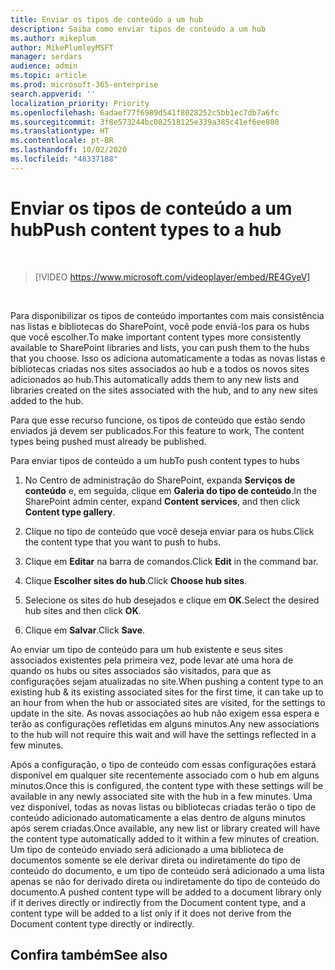 ```yaml
---
title: Enviar os tipos de conteúdo a um hub
description: Saiba como enviar tipos de conteúdo a um hub
ms.author: mikeplum
author: MikePlumleyMSFT
manager: serdars
audience: admin
ms.topic: article
ms.prod: microsoft-365-enterprise
search.appverid: ''
localization_priority: Priority
ms.openlocfilehash: 6adaef77f6989d541f8028252c5bb1ec7db7a6fc
ms.sourcegitcommit: 3f8e573244bc082518125e339a385c41ef6ee800
ms.translationtype: HT
ms.contentlocale: pt-BR
ms.lasthandoff: 10/02/2020
ms.locfileid: "48337188"
---
```

# <a name="push-content-types-to-a-hub"></a><span data-ttu-id="5bd81-103">Enviar os tipos de conteúdo a um hub</span><span class="sxs-lookup"><span data-stu-id="5bd81-103">Push content types to a hub</span></span>

</br>

> [!VIDEO https://www.microsoft.com/videoplayer/embed/RE4GyeV]  

</br>


<span data-ttu-id="5bd81-104">Para disponibilizar os tipos de conteúdo importantes com mais consistência nas listas e bibliotecas do SharePoint, você pode enviá-los para os hubs que você escolher.</span><span class="sxs-lookup"><span data-stu-id="5bd81-104">To make important content types more consistently available to SharePoint libraries and lists, you can push them to the hubs that you choose.</span></span> <span data-ttu-id="5bd81-105">Isso os adiciona automaticamente a todas as novas listas e bibliotecas criadas nos sites associados ao hub e a todos os novos sites adicionados ao hub.</span><span class="sxs-lookup"><span data-stu-id="5bd81-105">This automatically adds them to any new lists and libraries created on the sites associated with the hub, and to any new sites added to the hub.</span></span>

<span data-ttu-id="5bd81-106">Para que esse recurso funcione, os tipos de conteúdo que estão sendo enviados já devem ser publicados.</span><span class="sxs-lookup"><span data-stu-id="5bd81-106">For this feature to work, The content types being pushed must already be published.</span></span>

<span data-ttu-id="5bd81-107">Para enviar tipos de conteúdo a um hub</span><span class="sxs-lookup"><span data-stu-id="5bd81-107">To push content types to hubs</span></span>

1. <span data-ttu-id="5bd81-108">No Centro de administração do SharePoint, expanda **Serviços de conteúdo** e, em seguida, clique em **Galeria do tipo de conteúdo**.</span><span class="sxs-lookup"><span data-stu-id="5bd81-108">In the SharePoint admin center, expand **Content services**, and then click **Content type gallery**.</span></span>

2. <span data-ttu-id="5bd81-109">Clique no tipo de conteúdo que você deseja enviar para os hubs.</span><span class="sxs-lookup"><span data-stu-id="5bd81-109">Click the content type that you want to push to hubs.</span></span>

3. <span data-ttu-id="5bd81-110">Clique em **Editar** na barra de comandos.</span><span class="sxs-lookup"><span data-stu-id="5bd81-110">Click **Edit** in the command bar.</span></span>
 
4. <span data-ttu-id="5bd81-111">Clique **Escolher sites do hub**.</span><span class="sxs-lookup"><span data-stu-id="5bd81-111">Click **Choose hub sites**.</span></span>
 
5. <span data-ttu-id="5bd81-112">Selecione os sites do hub desejados e clique em **OK**.</span><span class="sxs-lookup"><span data-stu-id="5bd81-112">Select the desired hub sites and then click **OK**.</span></span>
 
6. <span data-ttu-id="5bd81-113">Clique em **Salvar**.</span><span class="sxs-lookup"><span data-stu-id="5bd81-113">Click **Save**.</span></span>

<span data-ttu-id="5bd81-114">Ao enviar um tipo de conteúdo para um hub existente e seus sites associados existentes pela primeira vez, pode levar até uma hora de quando os hubs ou sites associados são visitados, para que as configurações sejam atualizadas no site.</span><span class="sxs-lookup"><span data-stu-id="5bd81-114">When pushing a content type to an existing hub & its existing associated sites for the first time, it can take up to an hour from when the hub or associated sites are visited, for the settings to update in the site.</span></span> <span data-ttu-id="5bd81-115">As novas associações ao hub não exigem essa espera e terão as configurações refletidas em alguns minutos.</span><span class="sxs-lookup"><span data-stu-id="5bd81-115">Any new associations to the hub will not require this wait and will have the settings reflected in a few minutes.</span></span> 

<span data-ttu-id="5bd81-116">Após a configuração, o tipo de conteúdo com essas configurações estará disponível em qualquer site recentemente associado com o hub em alguns minutos.</span><span class="sxs-lookup"><span data-stu-id="5bd81-116">Once this is configured, the content type with these settings will be available in any newly associated site with the hub in a few minutes.</span></span> <span data-ttu-id="5bd81-117">Uma vez disponível, todas as novas listas ou bibliotecas criadas terão o tipo de conteúdo adicionado automaticamente a elas dentro de alguns minutos após serem criadas.</span><span class="sxs-lookup"><span data-stu-id="5bd81-117">Once available, any new list or library created will have the content type automatically added to it within a few minutes of creation.</span></span> <span data-ttu-id="5bd81-118">Um tipo de conteúdo enviado será adicionado a uma biblioteca de documentos somente se ele derivar direta ou indiretamente do tipo de conteúdo do documento, e um tipo de conteúdo será adicionado a uma lista apenas se não for derivado direta ou indiretamente do tipo de conteúdo do documento.</span><span class="sxs-lookup"><span data-stu-id="5bd81-118">A pushed content type will be added to a document library only if it derives directly or indirectly from the Document content type, and a content type will be added to a list only if it does not derive from the Document content type directly or indirectly.</span></span>

## <a name="see-also"></a><span data-ttu-id="5bd81-119">Confira também</span><span class="sxs-lookup"><span data-stu-id="5bd81-119">See also</span></span>



  






